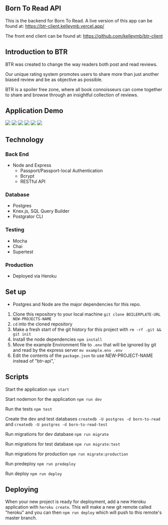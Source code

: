 ## Born To Read API

This is the backend for Born To Read. A live version of this app can be found at: https://btr-client.kelleymb.vercel.app/

The front end client can be found at: https://github.com/kelleymb/btr-client

## Introduction to BTR

BTR was created to change the way readers both post and read reviews. 

Our unique rating system promotes users to share more than just another biased review and be as objective as possible.  

BTR is a spoiler free zone, where all book connoisseurs can come together to share and browse through an insightful collection of reviews.

## Application Demo

![](/images/BTR-Home.png)
![](/images/BTR-SignIn.png)
![](/images/BTR-SignUp.png)
![](/images/BTR-Reviews.png)
![](/images/BTR-AddReview.png)
![](/images/BTR-AddReviewQualities.png)

## Technology

### Back End
- Node and Express
  - Passport/Passport-local Authentication
  - Bcrypt
  - RESTful API
  
### Database
- Postgres
- Knex.js, SQL Query Builder
- Postgrator CLI

### Testing
- Mocha
- Chai
- Supertest

### Production
- Deployed via Heroku

## Set up
* Postgres and Node are the major dependencies for this repo.

1. Clone this repository to your local machine `git clone BOILERPLATE-URL NEW-PROJECTS-NAME`
2. `cd` into the cloned repository
3. Make a fresh start of the git history for this project with `rm -rf .git && git init`
4. Install the node dependencies `npm install`
5. Move the example Environment file to `.env` that will be ignored by git and read by the express server `mv example.env .env`
6. Edit the contents of the `package.json` to use NEW-PROJECT-NAME instead of "btr-api",`

## Scripts

Start the application `npm start`

Start nodemon for the application `npm run dev`

Run the tests `npm test`

Create the dev and test databases `createdb -U postgres -d born-to-read` and `createdb -U postgres -d born-to-read-test`

Run migrations for dev database `npm run migrate`

Run migrations for test database `npm run migrate:test`

Run migrations for production `npm run migrate:production`

Run predeploy `npm run predeploy`

Run deploy `npm run deploy`

## Deploying

When your new project is ready for deployment, add a new Heroku application with `heroku create`. This will make a new git remote called "heroku" and you can then `npm run deploy` which will push to this remote's master branch.
